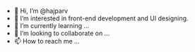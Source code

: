 - 👋 Hi, I’m @hajparv
- 👀 I’m interested in front-end development and UI designing. 
- 🌱 I’m currently learning ...
- 💞️ I’m looking to collaborate on ...
- 📫 How to reach me ... 

<!---
hajparv/hajparv is a ✨ special ✨ repository because its `README.md` (this file) appears on your GitHub profile.
You can click the Preview link to take a look at your changes.
--->
